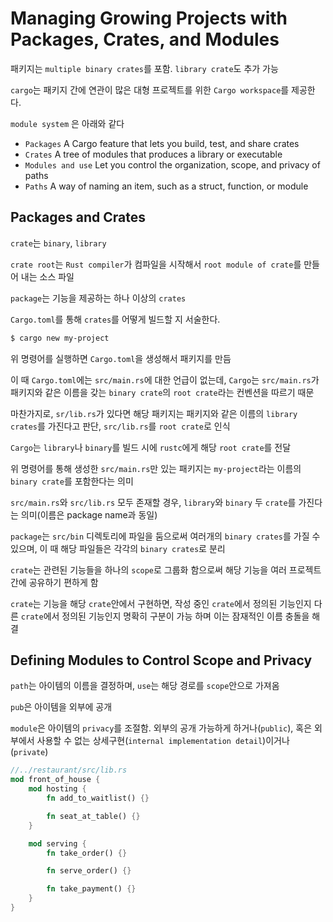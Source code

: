 # Managing Growing Projects with Packages, Crates, and Modules

패키지는 `multiple binary crates`를 포함. `library crate`도 추가 가능

`cargo`는 패키지 간에 연관이 많은 대형 프로젝트를 위한 `Cargo workspace`를 제공한다.

`module system` 은 아래와 같다

- `Packages` A Cargo feature that lets you build, test, and share crates
- `Crates` A tree of modules that produces a library or executable
- `Modules and use` Let you control the organization, scope, and privacy of paths
- `Paths` A way of naming an item, such as a struct, function, or module

## Packages and Crates

`crate`는 `binary`, `library`

`crate root`는 `Rust compiler`가 컴파일을 시작해서 `root module of crate`를 만들어 내는 소스 파일

`package`는 기능을 제공하는 하나 이상의 `crates`

`Cargo.toml`를 통해 `crates`를 어떻게 빌드할 지 서술한다.

```sh
$ cargo new my-project
```

위 명령어를 실행하면 `Cargo.toml`을 생성해서 패키지를 만듬

이 때 `Cargo.toml`에는 `src/main.rs`에 대한 언급이 없는데, `Cargo`는 `src/main.rs`가 패키지와 같은 이름을 갖는 `binary crate`의 `root crate`라는 컨벤션을 따르기 때문

마찬가지로, `sr/lib.rs`가 있다면 해당 패키지는 패키지와 같은 이름의 `library crates`를 가진다고 판단, `src/lib.rs`를 `root crate`로 인식

`Cargo`는 `library`나 `binary`를 빌드 시에 `rustc`에게 해당 `root crate`를 전달

위 명령어를 통해 생성한 `src/main.rs`만 있는 패키지는 `my-project`라는 이름의 `binary crate`를 포함한다는 의미

`src/main.rs`와 `src/lib.rs` 모두 존재할 경우, `library`와 `binary` 두 `crate`를 가진다는 의미(이름은 package name과 동일)

`package`는 `src/bin` 디렉토리에 파일을 둠으로써 여러개의 `binary crates`를 가질 수 있으며, 이 때 해당 파일들은 각각의 `binary crates`로 분리

`crate`는 관련된 기능들을 하나의 `scope`로 그룹화 함으로써 해당 기능을 여러 프로젝트간에 공유하기 편하게 함

`crate`는 기능을 해당 `crate`안에서 구현하면, 작성 중인 `crate`에서 정의된 기능인지 다른 `crate`에서 정의된 기능인지 명확히 구분이 가능 하며 이는 잠재적인 이름 충돌을 해결

## Defining Modules to Control Scope and Privacy

`path`는 아이템의 이름을 결정하며, `use`는 해당 경로를 `scope`안으로 가져옴

`pub`은 아이템을 외부에 공개

`module`은 아이템의 `privacy`를 조절함. 외부의 공개 가능하게 하거나(`public`), 혹은 외부에서 사용할 수 없는 상세구현(`internal implementation detail`)이거나(`private`)

```rust
//../restaurant/src/lib.rs
mod front_of_house {
    mod hosting {
        fn add_to_waitlist() {}

        fn seat_at_table() {}
    }

    mod serving {
        fn take_order() {}

        fn serve_order() {}

        fn take_payment() {}
    }
}
```
